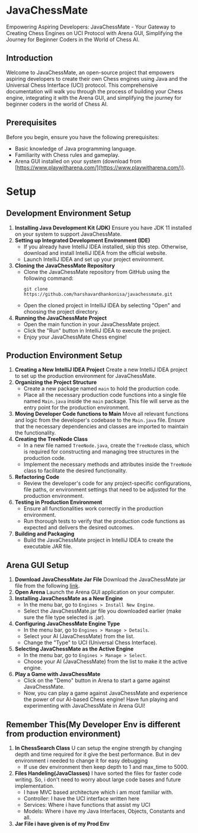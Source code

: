 # JavaChessMate
Empowering Aspiring Developers: JavaChessMate - Your Gateway to Creating Chess Engines on UCI Protocol with Arena GUI, Simplifying the Journey for Beginner Coders in the World of Chess AI.

## Introduction
Welcome to JavaChessMate, an open-source project that empowers aspiring developers to create their own Chess engines using Java and the Universal Chess Interface (UCI) protocol. This comprehensive documentation will walk you through the process of building your Chess engine, integrating it with the Arena GUI, and simplifying the journey for beginner coders in the world of Chess AI.

## Prerequisites
Before you begin, ensure you have the following prerequisites:
- Basic knowledge of Java programming language.
- Familiarity with Chess rules and gameplay.
- Arena GUI installed on your system (download from [https://www.playwitharena.com/](https://www.playwitharena.com/)).

# Setup
## Development Environment Setup
1. **Installing Java Development Kit (JDK)**
   Ensure you have JDK 11 installed on your system to support JavaChessMate.
2. **Setting up Integrated Development Environment (IDE)**
   - If you already have IntelliJ IDEA installed, skip this step. Otherwise, download and install IntelliJ IDEA from the official website.
   - Launch IntelliJ IDEA and set up your project environment.
3. **Cloning the JavaChessMate Repository**
   - Clone the JavaChessMate repository from GitHub using the following command:
     ```
     git clone https://github.com/harshavardhankonisa/javachessmate.git
     ```
   - Open the cloned project in IntelliJ IDEA by selecting "Open" and choosing the project directory.
4. **Running the JavaChessMate Project**
   - Open the main function in your JavaChessMate project.
   - Click the "Run" button in IntelliJ IDEA to execute the project.
   - Enjoy your JavaChessMate Chess engine!
  
## Production Environment Setup
1. **Creating a New IntelliJ IDEA Project**
   Create a new IntelliJ IDEA project to set up the production environment for JavaChessMate.
2. **Organizing the Project Structure**
   - Create a new package named `main` to hold the production code.
   - Place all the necessary production code functions into a single file named `Main.java` inside the `main` package. This file will serve as the entry point for the production environment.
3. **Moving Developer Code functions to Main**
   Move all relevant functions and logic from the developer's codebase to the `Main.java` file. Ensure that the necessary dependencies and classes are imported to maintain the functionality.
4. **Creating the TreeNode Class**
   - In a new file named `TreeNode.java`, create the `TreeNode` class, which is required for constructing and managing tree structures in the production code.
   - Implement the necessary methods and attributes inside the `TreeNode` class to facilitate the desired functionality.
5. **Refactoring Code**
   - Review the developer's code for any project-specific configurations, file paths, or environment settings that need to be adjusted for the production environment.
6. **Testing in Production Environment**
   - Ensure all functionalities work correctly in the production environment.
   - Run thorough tests to verify that the production code functions as expected and delivers the desired outcomes.
7. **Building and Packaging**
   - Build the JavaChessMate project in IntelliJ IDEA to create the executable JAR file.


## Arena GUI Setup
1. **Download JavaChessMate Jar File**
   Download the JavaChessMate jar file from the following 
   [link](https://github.com/harshavardhankonisa/javachessmate/blob/master/out/artifacts/JavaChessMate_jar/JavaChessMate.jar).
2. **Open Arena**
   Launch the Arena GUI application on your computer.
3. **Installing JavaChessMate as a New Engine**
   - In the menu bar, go to `Engines > Install New Engine`.
   - Select the JavaChessMate.jar file you downloaded earlier (make sure the file type selected is .jar).
4. **Configuring JavaChessMate Engine Type**
   - In the menu bar, go to `Engines > Manage > Details`.
   - Select your AI (JavaChessMate) from the list.
   - Change the "Type" to UCI (Universal Chess Interface).
5. **Selecting JavaChessMate as the Active Engine**
   - In the menu bar, go to `Engines > Manage > Select`.
   - Choose your AI (JavaChessMate) from the list to make it the active engine.
6. **Play a Game with JavaChessMate**
   - Click on the "Demo" button in Arena to start a game against JavaChessMate.
   - Now, you can play a game against JavaChessMate and experience the power of our AI-based Chess engine!
Have fun playing and experimenting with JavaChessMate in Arena GUI!

## Remember This(My Developer Env is different from production environment)
1. **In ChessSearch Class**
   U can setup the engine strength by changing depth and time required for it give the best performance. But in dev environment i needed to change it for easy debugging
   - If use dev environment then keep depth to 1 and max_time to 5000.
2. **Files Handeling(JavaClasses)**
   I have sorted the files for faster code writing. So, i don't need to worry about large code bases and future implementation.
   - I have MVC based architecture which i am most familiar with.
   - Controller: I have the UCI interface written here
   - Services: Where i have functions that assist my UCI
   - Models: Where i have my Java Interfaces, Objects, Constants and all.
3. **Jar File i have given is of my Prod Env**
